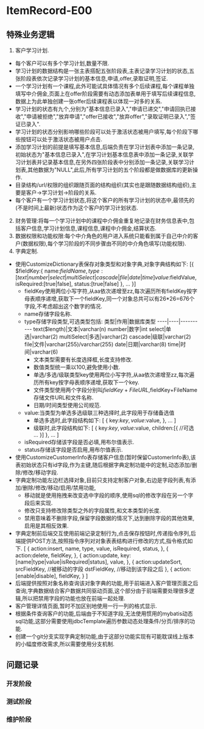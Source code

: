 # ItemRecord-E00
## 特殊业务逻辑
1. 客户学习计划.
  - 每个客户可以有多个学习计划,数量不限.
  - 学习计划的数据结构是一张主表搭配五张阶段表,主表记录学习计划的状态,五张阶段表依次记录学习计划的基本信息,申请,offer,录取证明,签证.
  - 一个学习计划有一个课程,此外可能试具体情况有多个后续课程,每个课程单独填写中介佣金,页面上在offer阶段需要有动态添加表单用于填写后续课程信息,数据上为此单独创建一张offer后续课程表以体现一对多的关系.
  - 学习计划的状态有九个,分别为"基本信息已录入","申请已递交","申请回执已接收","申请被拒绝","放弃申请","offer已接收","放弃offer","录取证明已录入","签证已录入".
  - 学习计划的状态分别影响哪些阶段可以处于激活状态被用户填写,每个阶段下哪些按钮可以处于激活状态被用户点击.
  - 添加学习计划的前提是填写基本信息,后端负责在学习计划表中添加一条记录,初始状态为"基本信息已录入",在学习计划基本信息表中添加一条记录,关联学习计划表并记录基本信息,在另外四张阶段表中分别添加一条记录,关联学习计划表,其他数据为"NULL",此后,所有学习计划的五个阶段都是做数据库的更新操作.
  - 目录结构/url/权限的组织跟随页面的结构组织(其实也是跟随数据结构组织),主要是客户->学习计划->阶段的关系.
  - 每个客户有一个学习计划状态,将这个客户的所有学习计划的状态中,最领先的(不是时间上最新)状态作为这个客户的学习计划状态.
2. 财务管理:将每一个学习计划中的课程中介佣金重复地记录在财务信息表中,包括客户信息,学习计划信息,课程信息,课程中介佣金,结算状态.
3. 数据权限和功能权限:每个中介角色的用户进入系统只能看到属于自己中介的客户(数据权限),每个学习阶段的不同步骤由不同的中介角色填写(功能权限).
4. 字典定制.
  - 使用CustomizeDictionary表保存对象类型和对象字典,对象字典结构如下:
    [{
        $fieldKey:{
            name:$fieldName,
            type:[text|number|select|multiSelect|cascade|file|date|time]
            value:$fieldValue,
            isRequired:[true|false],
            status:[true|false]
        },
	      ...
    }]
    - fieldKey使用两位小写字符,从aa依次递增至zz,每次遍历所有fieldKey按字母表顺序递增,获取下一个fieldKey,同一个对象总共可以有26*26=676个字段,不考虑超出这个数字的情况.
    - name存储字段名称.
    - type存储字段类型,可选类型包括:
      类型|作用|数据库类型
      ----|----|----------
      text($length)|文本|varchar(n)
      number|数字|int
      select|单选|varchar(2)
      multiSelect|多选|varchar(2)
      cascade|级联|varchar(2)
      file|文件|varchar(255)/varchar(255)
      date|日期|varchar(8)
      time|时间|varchar(6)
      - 文本类型需要有长度选择框,长度支持修改.
      - 数值类型统一乘以100,避免使用小数.
      - 单选/多选/级联类型key使用两位小写字符,从aa依次递增至zz,每次遍历所有key按字母表顺序递增,获取下一个key.
      - 文件类型使用两个字段分别叫$fieldKey+FileURL,$fieldKey+FileName存储文件URL和文件名称.
      - 日期/时间类型使用公司规范.
    - value:当类型为单选多选级联三种选择时,此字段用于存储备选值
      - 单选多选时,此字段结构如下:
      [
        {
          key:$key,
          value:$value,
        },
        ...
      ]
      - 级联时,此字段结构如下:
      [
        {
          key:$key,
          value:$value,
          children:[{ //可选
            ...
          }]
        },
        ...
      ]
    - isRequired存储该字段是否必填,用布尔值表示.
    - status存储该字段是否启用,用布尔值表示.
  - 使用CustomizeCustomerInfo表存储客户信息(暂时保留CustomerInfo表),该表初始状态只有id字段,作为主键,随后根据字典定制功能中的定制,动态添加/删除/修改/移动字段.
  - 字典定制功能左边栏选择对象,目前只支持定制客户对象,右边是字段列表,有添加/删除/修改/移动/启用/禁用功能,
    - 移动就是使用拖拽来改变选中字段的顺序,使用sql的修改字段在另一个字段后来实现.
    - 修改只支持修改除类型之外的字段属性,和文本类型的长度.
    - 禁用意味着不删除字段,保留字段数据的情况下,达到删除字段的其他效果,启用是其相反效果.
  - 字典定制前后端交互使用前端记录定制行为,点击保存按钮时,传递指令序列,后端提供POST方法,按照指令序列对对象表表结构进行修改的方式,指令格式如下.
    [
      {
        action:insert,
        name,
        type,
        value,
        isRequired,
        status,
      },
      {
        action:delete,
        fieldKey,
      },
      {
        action:update,
        key:[name|type|value|isRequired|status],
        value,
      },
      {
        action:updateSort,
        srcFieldKey, //被移动的字段
        dstFieldKey, //移动到该字段之后
      },
      {
        action:[enable|disable],
        fieldKey,
      }
    ]
  - 后端提供按照对象名称查询该对象字典的功能,用于前端进入客户管理页面之后查询,字典数据结合客户数据共同驱动页面,这个部分由于前端需要处理很多逻辑,所以把禁用字段的功能也放在前端一起处理.
  - 客户管理详情页面,暂时不加区别地使用一行一列的格式显示.
  - 根据条件查询客户的功能,后端由于不知道字段,无法使用惯用的mybatis动态sql功能,这部分需要使用jdbcTemplate遍历参数动态处理条件/分页/排序的功能.
  - 创建一个git分支实现字典定制功能,由于这部分功能实现有可能耽误线上版本的小幅度修改需求,所以需要使用分支机制.

## 问题记录
### 开发阶段

### 测试阶段

### 维护阶段